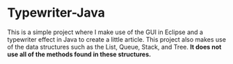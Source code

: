 # Typewriter-Java
This is a simple project where I make use of the GUI in Eclipse and a typewriter effect in Java to create a little article. 
This project also makes use of the data structures such as the List, Queue, Stack, and Tree. **It does not use all of the methods found in these structures.**
